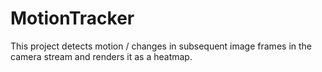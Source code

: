 # MotionTracker
This project detects motion / changes in subsequent image frames in the camera stream and renders it as a heatmap.
